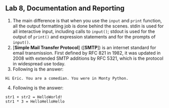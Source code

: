

Lab 8, Documentation and Reporting
----------------------------------------------------------

1.  The main difference is that when you use the `input` and
    `print` function, all the output formatting job is done
    behind the scenes. stdin is used for all interactive input,
    including calls to `input()`; stdout is used for the
    output of `print()` and expression statements and for the
    prompts of `input()`.
2.  [**Simple Mail Transfer Protocol**] ([**SMTP**])
    is an internet standard for email transmission. First defined by RFC
    821 in 1982, it was updated in 2008 with extended SMTP additions by
    RFC 5321, which is the protocol in widespread use today.
3.  Following is the answer:

```
Hi Eric. You are a comedian. You were in Monty Python.
```



4.  Following is the answer:

```
str1 + str2 = HelloWorld!
str1 * 3 = HelloHelloHello
```
